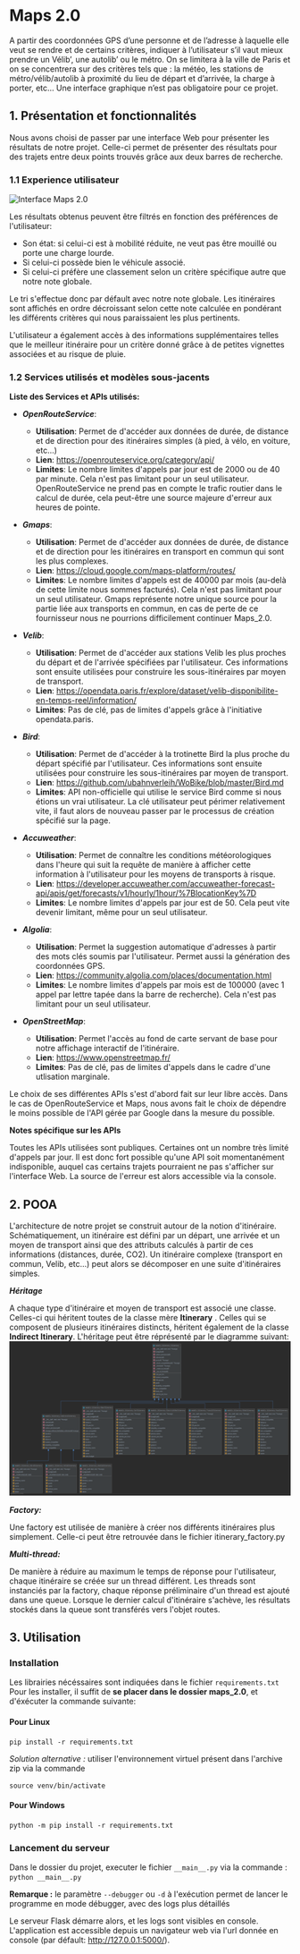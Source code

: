 # Maps 2.0

A partir des coordonnées GPS d’une personne et de l’adresse à laquelle elle veut se rendre et de certains critères, indiquer à l’utilisateur s’il vaut mieux prendre un Vélib’, une autolib’ ou le métro.
On se limitera à la ville de Paris et on se concentrera sur des critères tels que : la météo, les stations de métro/vélib/autolib à proximité du lieu de départ et d’arrivée, la charge à porter, etc…
Une interface graphique n’est pas obligatoire pour ce projet.

## 1. Présentation et fonctionnalités
Nous avons choisi de passer par une interface Web pour présenter les résultats de notre projet. Celle-ci permet de présenter des résultats pour des trajets entre deux points trouvés grâce aux deux barres de recherche.

### 1.1 Experience utilisateur


![Interface Maps 2.0](static/images/maps.png)

Les résultats obtenus peuvent être filtrés en fonction des préférences de l'utilisateur:
 * Son état: si celui-ci est à mobilité réduite, ne veut pas être mouillé ou porte une charge lourde.
 * Si celui-ci possède bien le véhicule associé.
 * Si celui-ci préfère une classement selon un critère spécifique autre que notre note globale.
 
Le tri s'effectue donc par défault avec notre note globale. Les itinéraires sont affichés en ordre décroissant selon cette note calculée en pondérant les différents critères qui nous paraissaient les plus pertinents.

L'utilisateur a également accès à des informations supplémentaires telles que le meilleur itinéraire pour un critère donné grâce à de petites vignettes associées et au risque de pluie.


### 1.2 Services utilisés et modèles sous-jacents

**Liste des Services et APIs utilisés:**
* ***OpenRouteService***:
    * **Utilisation**: Permet de d'accéder aux données de durée, de distance et de direction pour des itinéraires simples (à pied, à vélo, en voiture, etc...)
    * **Lien**: https://openrouteservice.org/category/api/
    * **Limites**: Le nombre limites d'appels par jour est de 2000 ou de 40 par minute. Cela n'est pas limitant pour un seul utilisateur. OpenRouteService ne prend pas en compte le trafic routier dans le calcul de durée, cela peut-être une source majeure d'erreur aux heures de pointe.
    
* ***Gmaps***:
    * **Utilisation**: Permet de d'accéder aux données de durée, de distance et de direction pour les itinéraires en transport en commun qui sont les plus complexes.
    * **Lien**: https://cloud.google.com/maps-platform/routes/
    * **Limites**: Le nombre limites d'appels est de 40000 par mois (au-delà de cette limite nous sommes facturés). Cela n'est pas limitant pour un seul utilisateur. Gmaps représente notre unique source pour la partie liée aux transports en commun, en cas de perte de ce fournisseur nous ne pourrions difficilement continuer Maps_2.0.
    
* ***Velib***:
    * **Utilisation**: Permet de d'accéder aux stations Velib les plus proches du départ et de l'arrivée spécifiées par l'utilisateur. Ces informations sont ensuite utilisées pour construire les sous-itinéraires par moyen de transport.
    * **Lien**: https://opendata.paris.fr/explore/dataset/velib-disponibilite-en-temps-reel/information/
    * **Limites**: Pas de clé, pas de limites d'appels grâce à l'initiative opendata.paris.
    
* ***Bird***:
    * **Utilisation**: Permet de d'accéder à la trotinette Bird la plus proche du départ spécifié par l'utilisateur. Ces informations sont ensuite utilisées pour construire les sous-itinéraires par moyen de transport.
    * **Lien**: https://github.com/ubahnverleih/WoBike/blob/master/Bird.md
    * **Limites**: API non-officielle qui utilise le service Bird comme si nous étions un vrai utilisateur. La clé utilisateur peut périmer relativement vite, il faut alors de nouveau passer par le processus de création spécifié sur la page.
    
* ***Accuweather***:
    * **Utilisation**: Permet de connaître les conditions météorologiques dans l'heure qui suit la requête de manière à afficher cette information à l'utilisateur pour les moyens de transports à risque.
    * **Lien**: https://developer.accuweather.com/accuweather-forecast-api/apis/get/forecasts/v1/hourly/1hour/%7BlocationKey%7D
    * **Limites**: Le nombre limites d'appels par jour est de 50. Cela peut vite devenir limitant, même pour un seul utilisateur.

* ***Algolia***:
    * **Utilisation**: Permet la suggestion automatique d'adresses à partir des mots clés soumis par l'utilisateur. Permet aussi la génération des coordonnées GPS.
    * **Lien**: https://community.algolia.com/places/documentation.html
    * **Limites**: Le nombre limites d'appels par mois est de 100000 (avec 1 appel par lettre tapée dans la barre de recherche). Cela n'est pas limitant pour un seul utilisateur.

* ***OpenStreetMap***:
    * **Utilisation**: Permet l'accès au fond de carte servant de base pour notre affichage interactif de l'itinéraire.
    * **Lien**: https://www.openstreetmap.fr/
    * **Limites**: Pas de clé, pas de limites d'appels dans le cadre d'une utlisation marginale.
    
Le choix de ses différentes APIs s'est d'abord fait sur leur libre accès. Dans le cas de OpenRouteService et Maps, nous avons fait le choix de dépendre le moins possible de l'API gérée par Google dans la mesure du possible.

**Notes spécifique sur les APIs**

Toutes les APIs utilisées sont publiques. Certaines ont un nombre très limité d'appels par jour. Il est donc fort possible qu'une API soit momentanément indisponible, auquel cas certains trajets pourraient ne pas s'afficher sur l'interface Web. 
La source de l'erreur est alors accessible via la console.




## 2. POOA

L'architecture de notre projet se construit autour de la notion d'itinéraire. 
Schématiquement, un itinéraire est défini par un départ, une arrivée et un moyen de transport ainsi que des attributs calculés à partir de ces informations (distances, durée, CO2).
Un itinéraire complexe (transport en commun, Velib, etc...) peut alors se décomposer en une suite d'itinéraires simples.

***Héritage***

A chaque type d'itinéraire et moyen de transport est associé une classe. Celles-ci qui héritent toutes de la classe mère **Itinerary** . Celles qui se composent de plusieurs itinéraires distincts, héritent également de la classe **Indirect Itinerary**.
L'héritage peut être réprésenté par le diagramme suivant:
![Diagramme UML](static/images/uml.png)

***Factory:***

Une factory est utilisée de manière à créer nos différents itinéraires plus simplement. Celle-ci peut être retrouvée dans le fichier itinerary_factory.py

***Multi-thread:***

De manière à réduire au maximum le temps de réponse pour l'utilisateur, chaque itinéraire se créée sur un thread différent. Les threads sont instanciés par la factory, chaque réponse préliminaire d'un thread est ajouté dans une queue. Lorsque le dernier calcul d'itinéraire s'achève, les résultats stockés dans la queue sont transférés vers l'objet routes.





## 3. Utilisation

### Installation

Les librairies nécéssaires sont indiquées dans le fichier ```requirements.txt```
Pour les installer, il suffit de **se placer dans le dossier maps_2.0**, et d'éxécuter la commande suivante:

#### Pour Linux
```
pip install -r requirements.txt
```
*Solution alternative :* utiliser l'environnement virtuel présent dans l'archive zip via la commande 
```
source venv/bin/activate
```

#### Pour Windows
```
python -m pip install -r requirements.txt 
```

### Lancement du serveur
Dans le dossier du projet, executer le fichier 
```__main__.py```
via la commande :
```python __main__.py```

**Remarque :** le paramètre ```--debugger``` ou ```-d``` à l'exécution permet de lancer le programme en mode débugger, avec des logs plus détaillés

Le serveur Flask démarre alors, et les logs sont visibles en console.
L'application est accessible depuis un navigateur web via l'url donnée en console (par défault: http://127.0.0.1:5000/).



